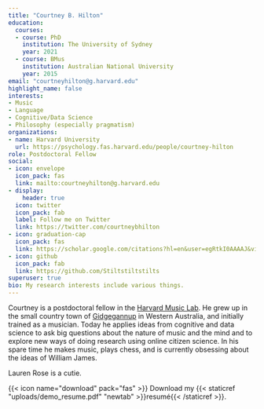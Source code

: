 ```yaml
---
title: "Courtney B. Hilton"
education:
  courses:
  - course: PhD
    institution: The University of Sydney
    year: 2021
  - course: BMus
    institution: Australian National University
    year: 2015
email: "courtneyhilton@g.harvard.edu"
highlight_name: false
interests:
- Music
- Language
- Cognitive/Data Science
- Philosophy (especially pragmatism)
organizations:
- name: Harvard University
  url: https://psychology.fas.harvard.edu/people/courtney-hilton
role: Postdoctoral Fellow
social:
- icon: envelope
  icon_pack: fas
  link: mailto:courtneyhilton@g.harvard.edu
- display:
    header: true
  icon: twitter
  icon_pack: fab
  label: Follow me on Twitter
  link: https://twitter.com/courtneybhilton
- icon: graduation-cap
  icon_pack: fas
  link: https://scholar.google.com/citations?hl=en&user=egRtkI0AAAAJ&view_op=list_works&sortby=pubdate
- icon: github
  icon_pack: fab
  link: https://github.com/Stiltstiltstilts
superuser: true
bio: My research interests include various things.
---
```


Courtney is a postdoctoral fellow in the [Harvard Music Lab](https://www.themusiclab.org/). He grew up in the small country town of [Gidgegannup](https://goo.gl/maps/Jg5GUTxj3RePSgJV8) in Western Australia, and initially trained as a musician. Today he applies ideas from cognitive and data science to ask big questions about the nature of music and the mind and to explore new ways of doing research using online citizen science. In his spare time he makes music, plays chess, and is currently obsessing about the ideas of William James. 

Lauren Rose is a cutie. 

{{< icon name="download" pack="fas" >}} Download my {{< staticref "uploads/demo_resume.pdf" "newtab" >}}resumé{{< /staticref >}}.
